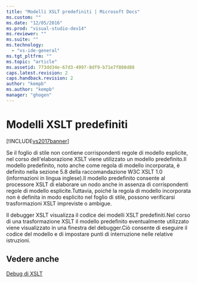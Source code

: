 ```yaml
---
title: "Modelli XSLT predefiniti | Microsoft Docs"
ms.custom: ""
ms.date: "12/05/2016"
ms.prod: "visual-studio-dev14"
ms.reviewer: ""
ms.suite: ""
ms.technology: 
  - "vs-ide-general"
ms.tgt_pltfrm: ""
ms.topic: "article"
ms.assetid: 773dd34e-67d3-4997-8df9-b71e7f880d88
caps.latest.revision: 2
caps.handback.revision: 2
author: "kempb"
ms.author: "kempb"
manager: "ghogen"
---
```

# Modelli XSLT predefiniti
[!INCLUDE[vs2017banner](../code-quality/includes/vs2017banner.md)]

Se il foglio di stile non contiene corrispondenti regole di modello esplicite, nel corso dell'elaborazione XSLT viene utilizzato un modello predefinito.Il modello predefinito, noto anche come regola di modello incorporata, è definito nella sezione 5.8 della raccomandazione W3C XSLT 1.0 \(informazioni in lingua inglese\).Il modello predefinito consente al processore XSLT di elaborare un nodo anche in assenza di corrispondenti regole di modello esplicite.Tuttavia, poiché la regola di modello incorporata non è definita in modo esplicito nel foglio di stile, possono verificarsi trasformazioni XSLT impreviste o ambigue.  
  
 Il debugger XSLT visualizza il codice dei modelli XSLT predefiniti.Nel corso di una trasformazione XSLT il modello predefinito eventualmente utilizzato viene visualizzato in una finestra del debugger.Ciò consente di eseguire il codice del modello e di impostare punti di interruzione nelle relative istruzioni.  
  
## Vedere anche  
 [Debug di XSLT](../xml-tools/debugging-xslt.md)